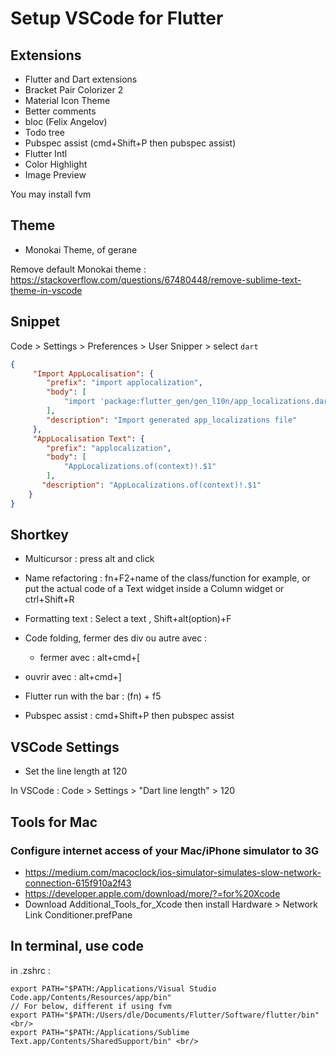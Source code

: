 # Setup VSCode for Flutter

## Extensions

- Flutter and Dart extensions 
- Bracket Pair Colorizer 2
- Material Icon Theme
- Better comments
- bloc  (Felix Angelov)
- Todo tree
- Pubspec assist (cmd+Shift+P  then pubspec assist)
- Flutter Intl
- Color Highlight
- Image Preview

You may install fvm 

## Theme 
- Monokai Theme, of gerane

Remove default Monokai theme : https://stackoverflow.com/questions/67480448/remove-sublime-text-theme-in-vscode

## Snippet

Code > Settings > Preferences > User Snipper > select ```dart```
```json
{
	 "Import AppLocalisation": {
	 	"prefix": "import applocalization",
	 	"body": [
	 		"import 'package:flutter_gen/gen_l10n/app_localizations.dart';",
	 	],
		"description": "Import generated app_localizations file"
	 },
	 "AppLocalisation Text": {
		"prefix": "applocalization",
		"body": [
			"AppLocalizations.of(context)!.$1"
		],
	   "description": "AppLocalizations.of(context)!.$1"
	}
}
```

## Shortkey

- Multicursor : press alt and click

- Name refactoring :
fn+F2+name of the class/function for example, or put the actual code of a Text widget inside a Column widget
or ctrl+Shift+R

- Formatting text :
Select a text , Shift+alt(option)+F

- Code folding, fermer des div ou autre avec :
   - fermer avec : alt+cmd+[
-  ouvrir avec : alt+cmd+]

- Flutter run with the bar : (fn) +  f5

- Pubspec assist : cmd+Shift+P then pubspec assist

## VSCode Settings

- Set the line length at 120

In VSCode : Code > Settings > "Dart line length" > 120

## Tools for Mac


### Configure internet access of your Mac/iPhone simulator to 3G
- https://medium.com/macoclock/ios-simulator-simulates-slow-network-connection-615f910a2f43<br/>
- https://developer.apple.com/download/more/?=for%20Xcode<br/>
- Download Additional_Tools_for_Xcode then install Hardware > Network Link Conditioner.prefPane


## In terminal, use code

in .zshrc : 
```
export PATH="$PATH:/Applications/Visual Studio Code.app/Contents/Resources/app/bin"
// For below, different if using fvm
export PATH="$PATH:/Users/dle/Documents/Flutter/Software/flutter/bin" <br/>
export PATH="$PATH:/Applications/Sublime Text.app/Contents/SharedSupport/bin" <br/>
```
